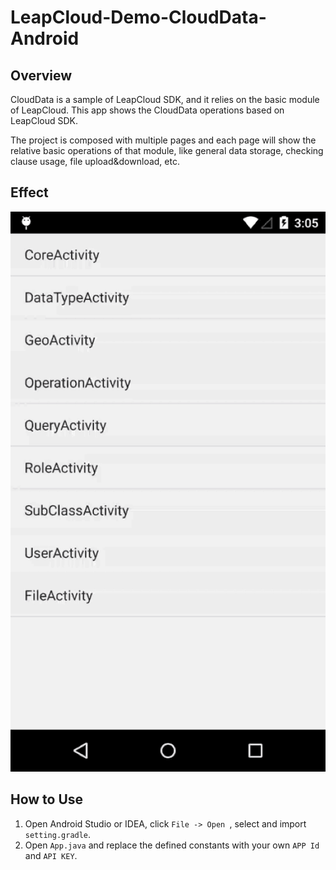 # LeapCloud-Demo-CloudData-Android

## Overview

CloudData is a sample of LeapCloud SDK, and it relies on the basic module of LeapCloud. This app shows the CloudData operations based on LeapCloud SDK.

The project is composed with multiple pages and each page will show the relative basic operations of that module, like general data storage, checking clause usage, file upload&download, etc.

## Effect

![capture](capture/clouddata.gif)

## How to Use

1. Open Android Studio or IDEA, click `File -> Open `, select and import `setting.gradle`.
2. Open `App.java` and replace the defined constants with your own `APP Id` and `API KEY`.
